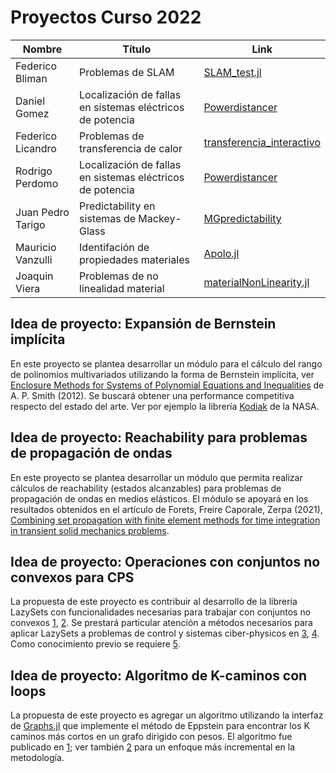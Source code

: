 # Proyectos Curso 2022

|Nombre|Título|Link|
|------|------------------|----|
|Federico Bliman|Problemas de SLAM|[SLAM_test.jl](https://github.com/fbliman/SLAM_test.jl)|
|Daniel Gomez|Localización de fallas en sistemas eléctricos de potencia|[Powerdistancer](https://github.com/rpp396/Powerdistancer/)|
|Federico Licandro|Problemas de transferencia de calor|[transferencia_interactivo](https://github.com/FedericoLicandro/transferencia_interactivo)|
|Rodrigo Perdomo|Localización de fallas en sistemas eléctricos de potencia|[Powerdistancer](https://github.com/rpp396/Powerdistancer/)|
|Juan Pedro Tarigo|Predictability en sistemas de Mackey-Glass|[MGpredictability](https://github.com/jTarigo/MGpredictability)|
|Mauricio Vanzulli|Identifación de propiedades materiales|[Apolo.jl](https://github.com/mvanzulli/Apolo.jl)|
|Joaquin Viera|Problemas de no linealidad material|[materialNonLinearity.jl](https://github.com/JoaquinViera/materialNonLinearity.jl)|

## Idea de proyecto: Expansión de Bernstein implícita

En este proyecto se plantea desarrollar un módulo para el cálculo del rango de polinomios multivariados utilizando la forma de Bernstein implícita, ver [Enclosure Methods for Systems of Polynomial Equations and Inequalities](https://d-nb.info/1028327854/34) de A. P. Smith (2012). Se buscará obtener una performance competitiva respecto del estado del arte. Ver por ejemplo la librería [Kodiak](https://github.com/nasa/Kodiak) de la NASA.

## Idea de proyecto: Reachability para problemas de propagación de ondas

En este proyecto se plantea desarrollar un módulo que permita realizar cálculos de reachability (estados alcanzables) para problemas de propagación de ondas en medios elásticos. El módulo se apoyará en los resultados obtenidos en el artículo de Forets, Freire Caporale, Zerpa (2021), [Combining set propagation with finite element methods for time integration in transient solid mechanics problems](https://dl.acm.org/doi/abs/10.1016/j.compstruc.2021.106699).

## Idea de proyecto: Operaciones con conjuntos no convexos para CPS

La propuesta de este proyecto es contribuir al desarrollo de la librería LazySets con funcionalidades necesarias para trabajar con conjuntos no convexos [1](https://github.com/JuliaReach/LazySets.jl/issues/3047), [2](https://github.com/JuliaReach/LazySets.jl/issues/1895). Se prestará particular atención a métodos necesarios para aplicar LazySets a problemas de control y sistemas ciber-physicos en [3](https://github.com/dionysos-dev/Dionysos.jl), [4](https://github.com/dionysos-dev/Dionysos.jl/issues/171). Como conocimiento previo se requiere [5](https://proceedings.juliacon.org/papers/10.21105/jcon.00097).

## Idea de proyecto: Algoritmo de K-caminos con loops

La propuesta de este proyecto es agregar un algoritmo utilizando la interfaz de [Graphs.jl](https://github.com/JuliaGraphs/Graphs.jl/) que implemente el método de Eppstein para encontrar los K caminos más cortos en un grafo dirigido con pesos. El algoritmo fue publicado en [1](https://www.ics.uci.edu/~eppstein/pubs/Epp-SJC-98.pdf); ver también [2](https://codeforces.com/blog/entry/102085) para un enfoque más incremental en la metodología.
